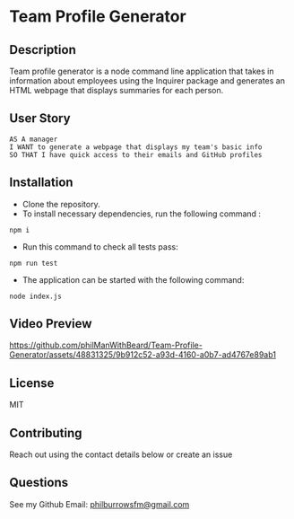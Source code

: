 # Team Profile Generator

## Description

Team profile generator is a node command line application that takes in information about employees using the Inquirer package and generates an HTML webpage that displays summaries for each person.

## User Story

```
AS A manager
I WANT to generate a webpage that displays my team's basic info
SO THAT I have quick access to their emails and GitHub profiles
```

## Installation

- Clone the repository.
- To install necessary dependencies, run the following command :

```
npm i
```

- Run this command to check all tests pass:

```
npm run test
```

- The application can be started with the following command:

```
node index.js
```

## Video Preview
https://github.com/philManWithBeard/Team-Profile-Generator/assets/48831325/9b912c52-a93d-4160-a0b7-ad4767e89ab1

## License
MIT

## Contributing
Reach out using the contact details below or create an issue

## Questions
See my Github
Email: philburrowsfm@gmail.com

